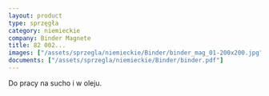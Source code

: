 ```yaml
---
layout: product
type: sprzęgła
category: niemieckie
company: Binder Magnete
title: 82 002...
images: ["/assets/sprzegla/niemieckie/Binder/binder_mag_01-200x200.jpg", "/assets/sprzegla/niemieckie/Binder/binder_mag_02-200x200.jpg"]
documents: ["/assets/sprzegla/niemieckie/Binder/binder.pdf"]
---
```

Do pracy na sucho i w oleju.
